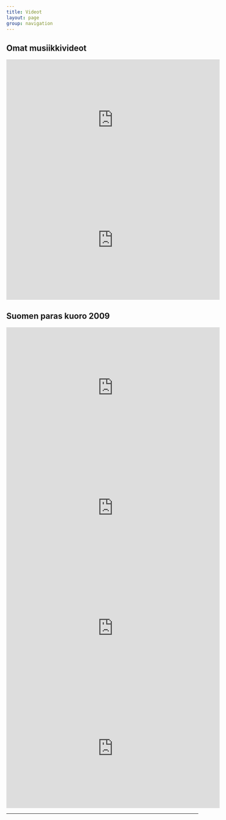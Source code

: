 ```yaml
---
title: Videot
layout: page
group: navigation
---
```


## Omat musiikkivideot

<iframe src="https://player.vimeo.com/video/49745199" width="560" height="315" frameborder="0" webkitallowfullscreen mozallowfullscreen allowfullscreen></iframe>

<iframe src="https://player.vimeo.com/video/50049574" width="560" height="315" frameborder="0" webkitallowfullscreen mozallowfullscreen allowfullscreen></iframe>

## Suomen paras kuoro 2009

<iframe width="560" height="315" src="https://www.youtube.com/embed/2dd0X4c8gs8" frameborder="0" allowfullscreen></iframe>

<iframe width="560" height="315" src="https://www.youtube.com/embed/P7PKUrALB_M" frameborder="0" allowfullscreen></iframe>

<iframe width="560" height="315" src="https://www.youtube.com/embed/itIJm-XVLSw" frameborder="0" allowfullscreen></iframe>

<iframe width="560" height="315" src="https://www.youtube.com/embed/gr-uBpMF_no" frameborder="0" allowfullscreen></iframe>

****
